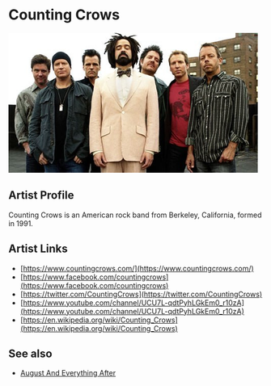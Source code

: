 # Counting Crows

![](../../assets/artists/Counting_Crows.png)

## Artist Profile

Counting Crows is an American rock band from Berkeley, California, formed in 1991.

## Artist Links

- [https://www.countingcrows.com/](https://www.countingcrows.com/)
- [https://www.facebook.com/countingcrows](https://www.facebook.com/countingcrows)
- [https://twitter.com/CountingCrows](https://twitter.com/CountingCrows)
- [https://www.youtube.com/channel/UCU7L-qdtPyhLGkEm0_r10zA](https://www.youtube.com/channel/UCU7L-qdtPyhLGkEm0_r10zA)
- [https://en.wikipedia.org/wiki/Counting_Crows](https://en.wikipedia.org/wiki/Counting_Crows)


## See also

- [August And Everything After](August_And_Everything_After.md)
